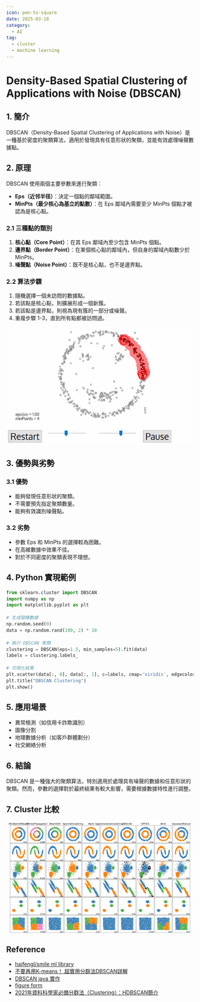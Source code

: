 ```yaml
---
icon: pen-to-square
date: 2025-03-18
category:
  - AI
tag:
  - cluster
  - machine learning
---
```


# Density-Based Spatial Clustering of Applications with Noise (DBSCAN)

## 1. 簡介

DBSCAN（Density-Based Spatial Clustering of Applications with Noise）是一種基於密度的聚類算法，適用於發現具有任意形狀的聚類，並能有效處理噪聲數據點。

## 2. 原理

DBSCAN 使用兩個主要參數來進行聚類：

- **Eps（近邻半径）**：決定一個點的鄰域範圍。
- **MinPts（最少核心為基立的點數）**：在 Eps 鄰域內需要至少 MinPts 個點才被認為是核心點。

### 2.1 三種點的類別

1. **核心點（Core Point）**：在其 Eps 鄰域內至少包含 MinPts 個點。
2. **邊界點（Border Point）**：在某個核心點的鄰域內，但自身的鄰域內點數少於 MinPts。
3. **噪聲點（Noise Point）**：既不是核心點，也不是邊界點。

### 2.2 算法步驟

1. 隨機選擇一個未訪問的數據點。
2. 若該點是核心點，則擴展形成一個新簇。
3. 若該點是邊界點，則視為現有簇的一部分或噪聲。
4. 重複步驟 1-3，直到所有點都被訪問過。

![dbscan-processing](./images/dbscan-processing.gif)

## 3. 優勢與劣勢

### 3.1 優勢

- 能夠發現任意形狀的聚類。
- 不需要預先指定聚類數量。
- 能夠有效識別噪聲點。

### 3.2 劣勢

- 參數 Eps 和 MinPts 的選擇較為困難。
- 在高維數據中效果不佳。
- 對於不同密度的聚類表現不理想。

## 4. Python 實現範例

```python
from sklearn.cluster import DBSCAN
import numpy as np
import matplotlib.pyplot as plt

# 生成隨機數據
np.random.seed(0)
data = np.random.rand(100, 2) * 10

# 執行 DBSCAN 聚類
clustering = DBSCAN(eps=1.5, min_samples=5).fit(data)
labels = clustering.labels_

# 可視化結果
plt.scatter(data[:, 0], data[:, 1], c=labels, cmap='viridis', edgecolors='k')
plt.title("DBSCAN Clustering")
plt.show()
```

## 5. 應用場景

- 異常檢測（如信用卡詐欺識別）
- 圖像分割
- 地理數據分析（如客戶群體劃分）
- 社交網絡分析

## 6. 結論

DBSCAN 是一種強大的聚類算法，特別適用於處理具有噪聲的數據和任意形狀的聚類。然而，參數的選擇對於最終結果有較大影響，需要根據數據特性進行調整。

## 7. Cluster 比較

![dbscan-cluster-compare](./images/dbscan-cluster-compare.webp)

## Reference

- [haifengl/smile ml library](https://github.com/haifengl/smile)
- [不要再用K-means！ 超實用分群法DBSCAN詳解](https://axk51013.medium.com/%E4%B8%8D%E8%A6%81%E5%86%8D%E7%94%A8k-means-%E8%B6%85%E5%AF%A6%E7%94%A8%E5%88%86%E7%BE%A4%E6%B3%95dbscan%E8%A9%B3%E8%A7%A3-a33fa287c0e)
- [DBSCAN java 實作](https://www.cnblogs.com/sunzhenxing19860608/archive/2010/05/30/1747452.html)
- [figure form](https://towardsdatascience.com/the-5-clustering-algorithms-data-scientists-need-to-know-a36d136ef68)
- [2021年資料科學家必備分群法（Clustering）：HDBSCAN簡介](https://axk51013.medium.com/2021%E5%B9%B4%E8%B3%87%E6%96%99%E7%A7%91%E5%AD%B8%E5%AE%B6%E5%BF%85%E5%82%99%E5%88%86%E7%BE%A4%E6%B3%95hdbscan%E7%B0%A1%E4%BB%8B-fba8287e666c)